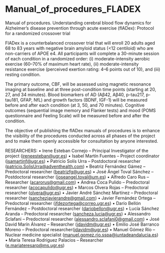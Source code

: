 # Manual_of_procedures_FLADEX
Manual of procedures. Understanding cerebral blood flow dynamics for Alzheimer’s disease prevention through acute exercise (flADex): Protocol for a randomized crossover trial


FlADex is a counterbalanced crossover trial that will enroll 20 adults aged 68 to 83 years with negative brain amyloid status (<12 centiloid) who are non-carriers of APOE e4. All participants will complete a 30-minute session of each condition in a randomized order: (i) moderate-intensity aerobic exercise (60–70% of maximum heart rate), (ii) moderate-intensity resistance exercise (perceived exertion rating: 4–6 points out of 10), and (iii) resting condition. 

The primary outcome, CBF, will be assessed using magnetic resonance imaging at baseline and at three post-condition time points (starting at 20, 27, and 34 minutes). Blood biomarkers of AD (Aβ42, Aβ40, p-tau217, p-tau181, GFAP, NfL) and growth factors (BDNF, IGF-1) will be measured before and after each condition (at 3, 50, and 70 minutes). Cognitive outcomes (sequential image memory and Flanker tests) and mood (POMS questionnaire and Feeling Scale) will be measured before and after the condition.

The objective of publishing the flADex manuals of procedures is to enhance the visibility of the procedures conducted across all phases of the project and to make them openly accessible for consultation by anyone interested.


RESEARCHERS:
	•	Irene Esteban Cornejo – Principal Investigator of the project (ireneesteban@ugr.es)
	•	Isabel Martín Fuentes – Project coordinator (isamartinf@ugr.es)
	•	Patricio Solís Urra – Postdoctoral researcher (patricio.SolisUrra@adventhealth.com)
	•	Beatriz Fernández Gámez – Predoctoral researcher (beatrizfg@ugr.es)
	•	José Ángel Toval Sánchez – Postdoctoral researcher (joseangel.toval@um.es)
	•	Alfredo Caro Rus – Researcher (acarorus@gmail.com)
	•	Andrea Coca Pulido – Predoctoral researcher (acocapulido@ugr.es)
	•	Marcos Olvera Rojas – Predoctoral researcher (olvera@ugr.es)
	•	Javier André Sánchez Martínez – Predoctoral researcher (sanchezjavierandre@gmail.com)
	•	Javier Fernández Ortega – Predoctoral researcher (jfdezortega@correo.ugr.es)
	•	Darío Bellón Fernández – Postdoctoral researcher (dariobellon@ugr.es)
	•	Lucía Sánchez Aranda – Predoctoral researcher (sancheza.lucia@ugr.es)
	•	Alessandro Sclafani – Predoctoral researcher (alessandro.sclafani0@gmail.com)
	•	José David Marín Álvarez – Researcher (jdavidm@ugr.es)
	•	Emilio José Barranco Moreno – Predoctoral researcher(jdavidm@ugr.es)
	•	Manuel Gómez Río – Nuclear medicine specialist (manuel.gomez.rio.sspa@juntadeandalucia.es)
	•	María Teresa Rodríguez Palacios – Researcher (e.mariateresarp@ms.ugr.es)
